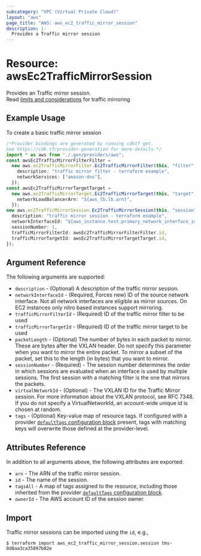 ```yaml
---
subcategory: "VPC (Virtual Private Cloud)"
layout: "aws"
page_title: "AWS: aws_ec2_traffic_mirror_session"
description: |-
  Provides a Traffic mirror session
---
```


# Resource: awsEc2TrafficMirrorSession

Provides an Traffic mirror session.\
Read [limits and considerations](https://docs.aws.amazon.com/vpc/latest/mirroring/traffic-mirroring-considerations.html) for traffic mirroring

## Example Usage

To create a basic traffic mirror session

```typescript
/*Provider bindings are generated by running cdktf get.
See https://cdk.tf/provider-generation for more details.*/
import * as aws from "./.gen/providers/aws";
const awsEc2TrafficMirrorFilterFilter =
  new aws.ec2TrafficMirrorFilter.Ec2TrafficMirrorFilter(this, "filter", {
    description: "traffic mirror filter - terraform example",
    networkServices: ["amazon-dns"],
  });
const awsEc2TrafficMirrorTargetTarget =
  new aws.ec2TrafficMirrorTarget.Ec2TrafficMirrorTarget(this, "target", {
    networkLoadBalancerArn: "${aws_lb.lb.arn}",
  });
new aws.ec2TrafficMirrorSession.Ec2TrafficMirrorSession(this, "session", {
  description: "traffic mirror session - terraform example",
  networkInterfaceId: "${aws_instance.test.primary_network_interface_id}",
  sessionNumber: 1,
  trafficMirrorFilterId: awsEc2TrafficMirrorFilterFilter.id,
  trafficMirrorTargetId: awsEc2TrafficMirrorTargetTarget.id,
});

```

## Argument Reference

The following arguments are supported:

* `description` - (Optional) A description of the traffic mirror session.
* `networkInterfaceId` - (Required, Forces new) ID of the source network interface. Not all network interfaces are eligible as mirror sources. On EC2 instances only nitro based instances support mirroring.
* `trafficMirrorFilterId`  - (Required) ID of the traffic mirror filter to be used
* `trafficMirrorTargetId` - (Required) ID of the traffic mirror target to be used
* `packetLength` - (Optional) The number of bytes in each packet to mirror. These are bytes after the VXLAN header. Do not specify this parameter when you want to mirror the entire packet. To mirror a subset of the packet, set this to the length (in bytes) that you want to mirror.
* `sessionNumber` - (Required) - The session number determines the order in which sessions are evaluated when an interface is used by multiple sessions. The first session with a matching filter is the one that mirrors the packets.
* `virtualNetworkId` - (Optional) - The VXLAN ID for the Traffic Mirror session. For more information about the VXLAN protocol, see RFC 7348. If you do not specify a VirtualNetworkId, an account-wide unique id is chosen at random.
* `tags` - (Optional) Key-value map of resource tags. If configured with a provider [`defaultTags` configuration block](https://registry.terraform.io/providers/hashicorp/aws/latest/docs#default_tags-configuration-block) present, tags with matching keys will overwrite those defined at the provider-level.

## Attributes Reference

In addition to all arguments above, the following attributes are exported:

* `arn` - The ARN of the traffic mirror session.
* `id` - The name of the session.
* `tagsAll` - A map of tags assigned to the resource, including those inherited from the provider [`defaultTags` configuration block](https://registry.terraform.io/providers/hashicorp/aws/latest/docs#default_tags-configuration-block).
* `ownerId` - The AWS account ID of the session owner.

## Import

Traffic mirror sessions can be imported using the `id`, e.g.,

```console
$ terraform import aws_ec2_traffic_mirror_session.session tms-0d8aa3ca35897b82e
```
